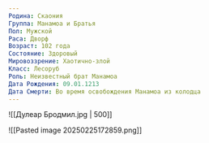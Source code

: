 ```yaml
---
Родина: Скаония
Группа: Манамоа и Братья
Пол: Мужской
Раса: Дворф
Возраст: 102 года
Состояние: Здоровый
Мировоззрение: Хаотично-злой
Класс: Лесоруб
Роль: Неизвестный брат Манамоа
Дата Рождения: 09.01.1213
Дата Смерти: Во время освобождения Манамоа из колодца
---
```

![[Дулеар Бродмил.jpg | 500]]

![[Pasted image 20250225172859.png]]
